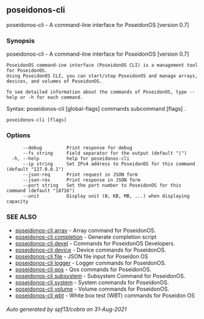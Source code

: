 ## poseidonos-cli

poseidonos-cli - A command-line interface for PoseidonOS [version 0.7]

### Synopsis

poseidonos-cli - A command-line interface for PoseidonOS [version 0.7]

	PoseidonOS command-ine interface (PoseidonOS CLI) is a management tool for PoseidonOS.
	Using PoseidonOS CLI, you can start/stop PoseidonOS and manage arrays, devices, and volumes of PoseidonOS.
	
	To see detailed information about the commands of PoseidonOS, type --help or -h for each command.

Syntax: 
  poseidonos-cli [global-flags] commands subcommand [flags] .
		

```
poseidonos-cli [flags]
```

### Options

```
      --debug         Print response for debug
      --fs string     Field separator for the output (default "|")
  -h, --help          help for poseidonos-cli
      --ip string     Set IPv4 address to PoseidonOS for this command (default "127.0.0.1")
      --json-req      Print request in JSON form
      --json-res      Print response in JSON form
      --port string   Set the port number to PoseidonOS for this command (default "18716")
      --unit          Display unit (B, KB, MB, ...) when displaying capacity
```

### SEE ALSO

* [poseidonos-cli array](poseidonos-cli_array.md)	 - Array command for PoseidonOS.
* [poseidonos-cli completion](poseidonos-cli_completion.md)	 - Generate completion script
* [poseidonos-cli devel](poseidonos-cli_devel.md)	 - Commands for PoseidonOS Developers.
* [poseidonos-cli device](poseidonos-cli_device.md)	 - Device commands for PoseidonOS.
* [poseidonos-cli file](poseidonos-cli_file.md)	 - JSON file input for Poseidon OS
* [poseidonos-cli logger](poseidonos-cli_logger.md)	 - Logger commands for PoseidonOS.
* [poseidonos-cli qos](poseidonos-cli_qos.md)	 - Qos commands for PoseidonOS.
* [poseidonos-cli subsystem](poseidonos-cli_subsystem.md)	 - Subsystem Command for PoseidonOS.
* [poseidonos-cli system](poseidonos-cli_system.md)	 - System commands for PoseidonOS.
* [poseidonos-cli volume](poseidonos-cli_volume.md)	 - Volume commands for PoseidonOS.
* [poseidonos-cli wbt](poseidonos-cli_wbt.md)	 - White box test (WBT) commands for Poseidon OS

###### Auto generated by spf13/cobra on 31-Aug-2021
